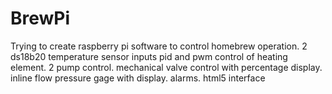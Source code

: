 # BrewPi
Trying to create raspberry pi software to control homebrew operation.
2 ds18b20 temperature sensor inputs
pid and pwm control of heating element.
2 pump control.
mechanical valve control with percentage display.
inline flow pressure gage with display.
alarms.
html5 interface



